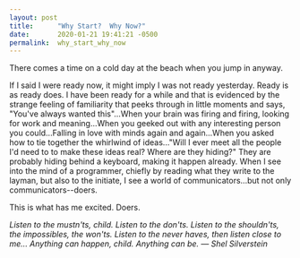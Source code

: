 ```yaml
---
layout: post
title:      "Why Start?  Why Now?"
date:       2020-01-21 19:41:21 -0500
permalink:  why_start_why_now
---
```



There comes a time on a cold day at the beach when you jump in anyway.

If I said I were ready now, it might imply I was not ready yesterday.  Ready is as ready does.  I have been ready for a while and that is evidenced by the strange feeling of familiarity that peeks through in little moments and says, "You've always wanted this"...When your brain was firing and firing, looking for work and meaning...When you geeked out with any interesting person you could...Falling in love with minds again and again...When you asked how to tie together the whirlwind of ideas..."Will I ever meet all the people I'd need to to make these ideas real?  Where are they hiding?"  They are probably hiding behind a keyboard, making it happen already.  When I see into the mind of a programmer, chiefly by reading what they write to the layman, but also to the initiate, I see a world of communicators...but not only communicators--doers.

This is what has me excited.  Doers.

*Listen to the mustn'ts, child. Listen to the don'ts. Listen to the shouldn'ts, the impossibles, the won'ts. Listen to the never haves, then listen close to me... Anything can happen, child. Anything can be.
― Shel Silverstein*
